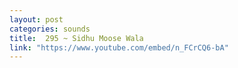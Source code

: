 ```yaml
---
layout: post
categories: sounds
title:  295 ~ Sidhu Moose Wala
link: "https://www.youtube.com/embed/n_FCrCQ6-bA"
---
```

